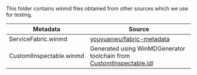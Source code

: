 This folder contains winmd files obtained from other sources which we use for testing.

Metadata | Source
--|--
ServiceFabric.winmd | [youyuanwu/fabric-metadata](https://github.com/youyuanwu/fabric-metadata/raw/a1bcca6ad6f6a772c9e5ff4bdba80ae5e5f24cfc/.windows/winmd/ServiceFabric.winmd)
CustomIInspectable.winmd | Generated using WinMDGenerator toolchain from [CustomIInspectable.idl](CustomIInspectable.idl)